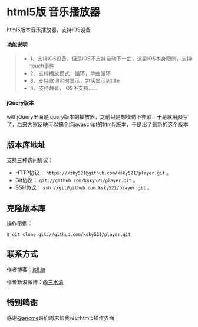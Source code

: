 html5版 音乐播放器
======

html5版本音乐播放器，支持iOS设备

#### 功能说明
> * 1、支持iOS设备，但是iOS不支持自动下一曲，这是iOS本身限制，支持touch事件
> * 2、支持播放模式：循环，单曲循环
> * 3、支持歌词实时显示，包括显示到title
> * 4、支持静音，iOS不支持……

#### jQuery版本
withjQuery里面是jquery版本的播放器，之前只是想模仿下亦歌，于是就用jQ写了，后来大家反映可以搞个纯javascript的html5版本，于是出了最新的这个版本


## 版本库地址

支持三种访问协议：

* HTTP协议： `https://ksky521@github.com/ksky521/player.git` 。
* Git协议： `git://github.com/ksky521/player.git` 。
* SSH协议： `ssh://git@github.com:ksky521/player.git` 。

## 克隆版本库

操作示例：

    $ git clone git://github.com/ksky521/player.git
	
## 联系方式

作者博客：[js8.in](http://js8.in)

作者新浪微博：[@三水清](http://weibo.com/sanshuiqing)



## 特别鸣谢
感谢[@aricme](http://weibo.com/aricme)哥们周末帮我设计html5操作界面